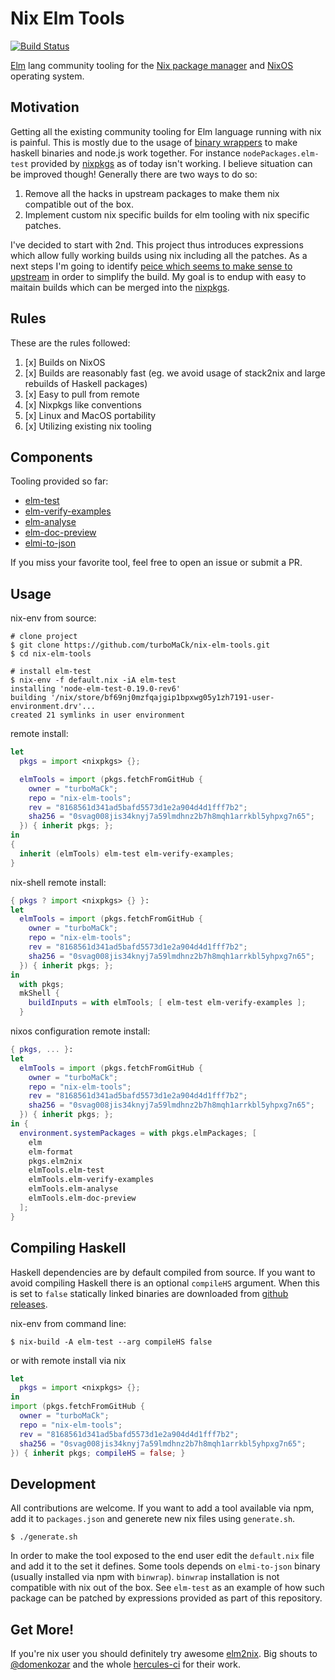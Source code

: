 # Nix Elm Tools

[![Build Status](https://travis-ci.org/turboMaCk/nix-elm-tools.svg?branch=master)](https://travis-ci.org/turboMaCk/nix-elm-tools)

[Elm](https://elm-lang.org/) lang community tooling
for the [Nix package manager](https://nixos.org/nix/) and [NixOS](http://nixos.org)
operating system.

## Motivation

Getting all the existing community tooling for Elm language running with nix is painful.
This is mostly due to the usage of [binary wrappers](https://github.com/avh4/binwrap) to make
haskell binaries and node.js work together. For instance `nodePackages.elm-test`
provided by [nixpkgs](https://github.com/NixOS/nixpkgs) as of today
isn't working. I believe situation can be improved though!
Generally there are two ways to do so:

1. Remove all the hacks in upstream packages to make them nix compatible out of the box.
2. Implement custom nix specific builds for elm tooling with nix specific patches.

I've decided to start with 2nd. This project thus introduces expressions which
allow fully working builds using nix including all the patches.
As a next steps I'm going to identify [peice which seems to make sense to upstream](https://github.com/stoeffel/elmi-to-json/pull/28)
in order to simplify the build. My goal is to endup with easy to maitain builds which
can be merged into the [nixpkgs](https://github.com/nixOS/nixpkgs/).

## Rules

These are the rules followed:

1. [x] Builds on NixOS
2. [x] Builds are reasonably fast (eg. we avoid usage of stack2nix and large rebuilds of Haskell packages)
3. [x] Easy to pull from remote
4. [x] Nixpkgs like conventions
5. [x] Linux and MacOS portability
6. [x] Utilizing existing nix tooling

## Components

Tooling provided so far:

- [elm-test](https://github.com/rtfeldman/node-test-runner)
- [elm-verify-examples](https://github.com/stoeffel/elm-verify-examples)
- [elm-analyse](https://github.com/stil4m/elm-analyse)
- [elm-doc-preview](https://github.com/dmy/elm-doc-preview)
- [elmi-to-json](https://github.com/stoeffel/elmi-to-json)

If you miss your favorite tool, feel free to open an issue or submit a PR.

## Usage

nix-env from source:

```shell
# clone project
$ git clone https://github.com/turboMaCk/nix-elm-tools.git
$ cd nix-elm-tools

# install elm-test
$ nix-env -f default.nix -iA elm-test
installing 'node-elm-test-0.19.0-rev6'
building '/nix/store/bf69nj0mzfqajgip1bpxwg05y1zh7191-user-environment.drv'...
created 21 symlinks in user environment
```

remote install:

```nix
let
  pkgs = import <nixpkgs> {};

  elmTools = import (pkgs.fetchFromGitHub {
    owner = "turboMaCk";
    repo = "nix-elm-tools";
    rev = "8168561d341ad5bafd5573d1e2a904d4d1fff7b2";
    sha256 = "0svag008jis34knyj7a59lmdhnz2b7h8mqh1arrkbl5yhpxg7n65";
  }) { inherit pkgs; };
in
{
  inherit (elmTools) elm-test elm-verify-examples;
}
```

nix-shell remote install:

```nix
{ pkgs ? import <nixpkgs> {} }:
let
  elmTools = import (pkgs.fetchFromGitHub {
    owner = "turboMaCk";
    repo = "nix-elm-tools";
    rev = "8168561d341ad5bafd5573d1e2a904d4d1fff7b2";
    sha256 = "0svag008jis34knyj7a59lmdhnz2b7h8mqh1arrkbl5yhpxg7n65";
  }) { inherit pkgs; };
in
  with pkgs;
  mkShell {
    buildInputs = with elmTools; [ elm-test elm-verify-examples ];
  }
```

nixos configuration remote install:

```nix
{ pkgs, ... }:
let
  elmTools = import (pkgs.fetchFromGitHub {
    owner = "turboMaCk";
    repo = "nix-elm-tools";
    rev = "8168561d341ad5bafd5573d1e2a904d4d1fff7b2";
    sha256 = "0svag008jis34knyj7a59lmdhnz2b7h8mqh1arrkbl5yhpxg7n65";
  }) { inherit pkgs; };
in {
  environment.systemPackages = with pkgs.elmPackages; [
    elm
    elm-format
    pkgs.elm2nix
    elmTools.elm-test
    elmTools.elm-verify-examples
    elmTools.elm-analyse
    elmTools.elm-doc-preview
  ];
}
```

## Compiling Haskell

Haskell dependencies are by default compiled from source.
If you want to avoid compiling Haskell there is an optional `compileHS` argument.
When this is set to `false` statically linked binaries are downloaded from
[github releases](https://github.com/stoeffel/elmi-to-json/releases).

nix-env from command line:

```shell
$ nix-build -A elm-test --arg compileHS false
```

or with remote install via nix

```nix
let
  pkgs = import <nixpkgs> {};
in
import (pkgs.fetchFromGitHub {
  owner = "turboMaCk";
  repo = "nix-elm-tools";
  rev = "8168561d341ad5bafd5573d1e2a904d4d1fff7b2";
  sha256 = "0svag008jis34knyj7a59lmdhnz2b7h8mqh1arrkbl5yhpxg7n65";
}) { inherit pkgs; compileHS = false; }
```


## Development

All contributions are welcome. If you want to add a tool available via npm,
add it to `packages.json` and generete new nix files using `generate.sh`.

```
$ ./generate.sh
```

In order to make the tool exposed to the end user
edit the `default.nix` file and add it to the set it defines.
Some tools depends on `elmi-to-json` binary (usually installed
via npm with `binwrap`).
`binwrap` installation is not compatible with nix out of the box.
See `elm-test` as an example of how such package can be patched
by expressions provided as part of this repository.

## Get More!

If you're nix user you should definitely try awesome [elm2nix](https://github.com/hercules-ci/elm2nix).
Big shouts to [@domenkozar](https://github.com/hercules-ci/elm2nix/commits?author=domenkozar)
and the whole [hercules-ci](https://hercules-ci.com/) for their work.
